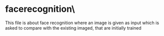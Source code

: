 # facerecognition\
This file is about face recognition where an image is given as input which is asked to compare with the existing imaged, that are initially trained

